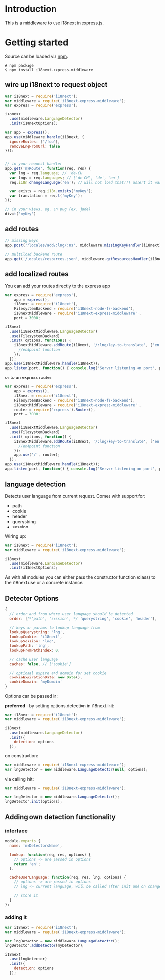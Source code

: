 # Introduction

This is a middleware to use i18next in express.js.

# Getting started

Source can be loaded via [npm](https://www.npmjs.com/package/i18next-express-middleware).

```
# npm package
$ npm install i18next-express-middleware
```

## wire up i18next to request object

```js
var i18next = require('i18next');
var middleware = require('i18next-express-middleware');
var express = require('express');

i18next
  .use(middleware.LanguageDetector)
  .init(i18nextOptions);

var app = express();
app.use(middleware.handle(i18next, {
  ignoreRoutes: ["/foo"],
  removeLngFromUrl: false
}));


// in your request handler
app.get('myRoute', function(req, res) {
  var lng = req.language; // 'de-CH'
  var lngs = req.languages; // ['de-CH', 'de', 'en']
  req.i18n.changeLanguage('en'); // will not load that!!! assert it was preloaded

  var exists = req.i18n.exists('myKey');
  var translation = req.t('myKey');
});

// in your views, eg. in pug (ex. jade)
div=t('myKey')
```

## add routes

```js
// missing keys
app.post('/locales/add/:lng/:ns', middleware.missingKeyHandler(i18next));

// multiload backend route
app.get('/locales/resources.json', middleware.getResourcesHandler(i18next));
```

## add localized routes

You can add your routes directly to the express app

```js
var express = require('express'),
    app = express(),
    i18next = require('i18next'),
    FilesystemBackend = require('i18next-node-fs-backend'),
    i18nextMiddleware = require('i18next-express-middleware'),
    port = 3000;

i18next
  .use(i18nextMiddleware.LanguageDetector)
  .use(FilesystemBackend)
  .init( options, function() {
    i18nextMiddleware.addRoute(i18next, '/:lng/key-to-translate', ['en', 'de', 'it'], app, 'get', function(req, res) {
      //endpoint function
    });
  });
app.use(i18nextMiddleware.handle(i18next));
app.listen(port, function() { console.log('Server listening on port', port) } );
```

or to an express router

```js
var express = require('express'),
    app = express(),
    i18next = require('i18next'),
    FilesystemBackend = require('i18next-node-fs-backend'),
    i18nextMiddleware = require('i18next-express-middleware'),
    router = require('express').Router(),
    port = 3000;

i18next
  .use(i18nextMiddleware.LanguageDetector)
  .use(FilesystemBackend)
  .init( options, function() {
    i18nextMiddleware.addRoute(i18next, '/:lng/key-to-translate', ['en', 'de', 'it'], router, 'get', function(req, res) {
      //endpoint function
    });
    app.use('/', router);
  });
app.use(i18nextMiddleware.handle(i18next));
app.listen(port, function() { console.log('Server listening on port', port) } );
```

## language detection

Detects user language from current request. Comes with support for:

- path
- cookie
- header
- querystring
- session

Wiring up:

```js
var i18next = require('i18next');
var middleware = require('i18next-express-middleware');

i18next
  .use(middleware.LanguageDetector)
  .init(i18nextOptions);
```

As with all modules you can either pass the constructor function (class) to the i18next.use or a concrete instance.

## Detector Options

```js
{
  // order and from where user language should be detected
  order: [/*'path', 'session', */ 'querystring', 'cookie', 'header'],

  // keys or params to lookup language from
  lookupQuerystring: 'lng',
  lookupCookie: 'i18next',
  lookupSession: 'lng',
  lookupPath: 'lng',
  lookupFromPathIndex: 0,

  // cache user language
  caches: false, // ['cookie']

  // optional expire and domain for set cookie
  cookieExpirationDate: new Date(),
  cookieDomain: 'myDomain'
}
```

Options can be passed in:

**preferred** - by setting options.detection in i18next.init:

```js
var i18next = require('i18next');
var middleware = require('i18next-express-middleware');

i18next
  .use(middleware.LanguageDetector)
  .init({
    detection: options
  });
```

on construction:

```js
var middleware = require('i18next-express-middleware');
var lngDetector = new middleware.LanguageDetector(null, options);
```

via calling init:

```js
var middleware = require('i18next-express-middleware');

var lngDetector = new middleware.LanguageDetector();
lngDetector.init(options);
```

## Adding own detection functionality

### interface

```js
module.exports {
  name: 'myDetectorsName',

  lookup: function(req, res, options) {
    // options -> are passed in options
    return 'en';
  },

  cacheUserLanguage: function(req, res, lng, options) {
    // options -> are passed in options
    // lng -> current language, will be called after init and on changeLanguage

    // store it
  }
};
```


### adding it

```js
var i18next = require('i18next');
var middleware = require('i18next-express-middleware');

var lngDetector = new middleware.LanguageDetector();
lngDetector.addDetector(myDetector);

i18next
  .use(lngDetector)
  .init({
    detection: options
  });
```
